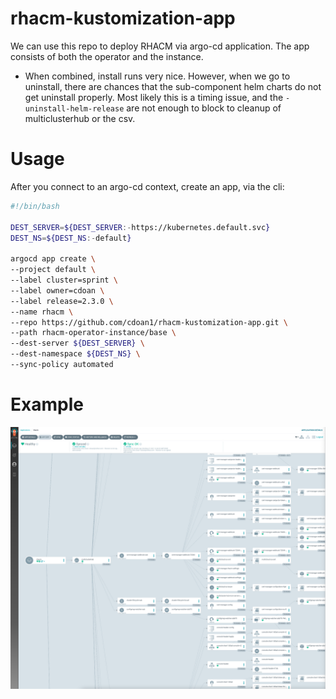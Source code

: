 # rhacm-kustomization-app

We can use this repo to deploy RHACM via argo-cd application.
The app consists of both the operator and the instance.

* When combined, install runs very nice. However, when we go to uninstall,
  there are chances that the sub-component helm charts do not get uninstall properly. Most likely this is a timing issue, and the `- uninstall-helm-release` are not enough to block to cleanup of multiclusterhub or the csv.

# Usage

After you connect to an argo-cd context, create an app, via the cli:

```bash
#!/bin/bash

DEST_SERVER=${DEST_SERVER:-https://kubernetes.default.svc}
DEST_NS=${DEST_NS:-default}

argocd app create \
--project default \
--label cluster=sprint \
--label owner=cdoan \
--label release=2.3.0 \
--name rhacm \
--repo https://github.com/cdoan1/rhacm-kustomization-app.git \
--path rhacm-operator-instance/base \
--dest-server ${DEST_SERVER} \
--dest-namespace ${DEST_NS} \
--sync-policy automated
```

# Example

![rhacm with argocd](images/rhacm-argocd.png "rhacm with argocd")
